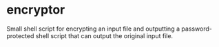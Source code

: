 # encryptor
Small shell script for encrypting an input file and outputting a password-protected shell script that can output the original input file.

